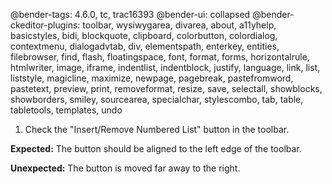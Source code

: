 @bender-tags: 4.6.0, tc, trac16393
@bender-ui: collapsed
@bender-ckeditor-plugins: toolbar, wysiwygarea, divarea, about, a11yhelp, basicstyles, bidi, blockquote, clipboard, colorbutton, colordialog, contextmenu, dialogadvtab, div, elementspath, enterkey, entities, filebrowser, find, flash, floatingspace, font, format, forms, horizontalrule, htmlwriter, image, iframe, indentlist, indentblock, justify, language, link, list, liststyle, magicline, maximize, newpage, pagebreak, pastefromword, pastetext, preview, print, removeformat, resize, save, selectall, showblocks, showborders, smiley, sourcearea, specialchar, stylescombo, tab, table, tabletools, templates, undo

1. Check the "Insert/Remove Numbered List" button in the toolbar.

**Expected:** The button should be aligned to the left edge of the toolbar.

**Unexpected:** The button is moved far away to the right.